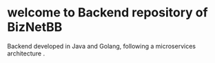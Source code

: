 # welcome to Backend repository of BizNetBB
Backend developed in Java and Golang, following a microservices architecture
.
